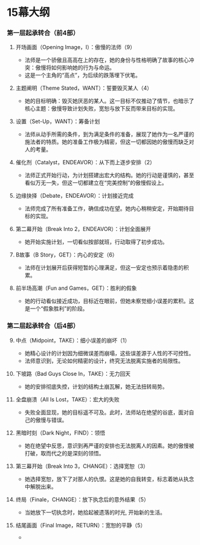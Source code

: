# 15幕大纲

### 第一层起承转合（前4部）

1. 开场画面（Opening Image，I）：傲慢的法师（9）

    - 法师是一个骄傲且高高在上的存在，她的身份与性格明确了故事的核心冲突：傲慢将如何影响她的行为与命运。
    - 这是一个主角的“高点”，为后续的跌落埋下伏笔。

2. 主题阐明（Theme Stated，WANT）：誓要毁灭某人（4）

    - 她的目标明确：毁灭她厌恶的某人。这一目标不仅推动了情节，也暗示了核心主题：傲慢导致计划失败，宽恕与放下反而带来目标的实现。

3. 设置（Set-Up，WANT）：筹备计划

    - 法师从动手所需的条件，到为满足条件的准备，展现了她作为一名严谨的施法者的特质。她的准备工作极为精密，但这一切都因她的傲慢而缺乏对人的考量。

4. 催化剂（Catalyst，ENDEAVOR）：从下而上逐步安排（2）

    - 法师正式开始行动，为计划搭建出宏大的结构。她的行动是谨慎的，甚至看似万无一失，但这一切都建立在“完美控制”的傲慢假设上。

5. 边缘抉择（Debate，ENDEAVOR）：计划接近完成

    - 法师完成了所有准备工作，确信成功在望。她内心稍稍安定，开始期待目标的实现。

6. 第二幕开始（Break Into 2，ENDEAVOR）：计划全面展开

    - 她开始实施计划，一切看似按部就班，行动取得了初步成功。

7. B故事（B Story，GET）：内心的安定（6）

    - 法师在计划展开后获得短暂的心理满足，但这一安定也预示着隐患的积累。

8. 前半场高潮（Fun and Games，GET）：胜利的假象

    - 她的行动看似接近成功，目标近在眼前，但她未察觉细小误差的累积。这是一个“假象胜利”的阶段。

### 第二层起承转合（后4部）

9. 中点（Midpoint，TAKE）：细小误差的崩坏（1）

    - 她精心设计的计划因为细微误差而崩塌，这些误差源于人性的不可控性。
    - 法师意识到，无论如何精密的设计，终究无法脱离实施者的局限性。

10. 下坡路（Bad Guys Close In，TAKE）：无力回天

    - 她的安排彻底失控，计划的结构土崩瓦解，她无法扭转局势。

11. 全盘崩溃（All Is Lost，TAKE）：宏大的失败

    - 失败全面显现，她的目标遥不可及。此时，法师站在绝望的谷底，面对自己的傲慢与错误。

12. 黑暗时刻（Dark Night，FIND）：领悟

    - 她在绝望中反思，意识到再严谨的安排也无法脱离人的因素。她的傲慢被打破，取而代之的是深刻的领悟。

13. 第三幕开始（Break Into 3，CHANGE）：选择宽恕（3）

    - 她选择宽恕，放下了对那人的仇恨。这是她的自我转变，标志着她从执念中解脱出来。

14. 终局（Finale，CHANGE）：放下执念后的意外结果（5）

    - 当她放下一切执念时，她拾起被遗落的时光, 开始新的生活。

15. 结尾画面（Final Image，RETURN）：宽恕的平静（5）

    - 